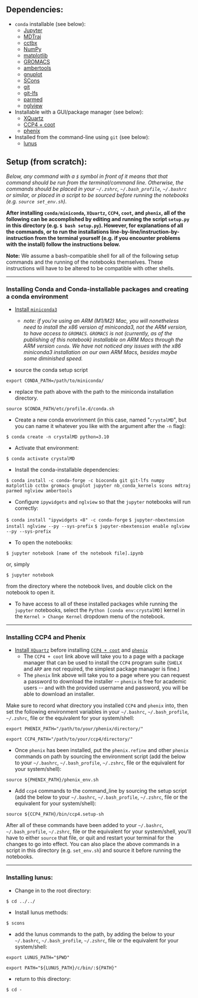 ## Dependencies:
- `conda` installable (see below):
    - [Jupyter](https://jupyter.org)
    - [MDTraj](https://www.mdtraj.org/)
    - [cctbx](https://github.com/cctbx/cctbx_project)
    - [NumPy](https://numpy.org)
    - [matplotlib](https://matplotlib.org)
    - [GROMACS](https://www.gromacs.org)
    - [ambertools](https://ambermd.org/AmberTools.php)
    - [gnuplot](https://gnuplot.sourceforge.net)
    - [SCons](https://scons.org)
    - [git](https://git-scm.com)
    - [git-lfs](https://git-lfs.com)
    - [parmed](https://parmed.github.io/ParmEd/html/index.html)
    - [nglview](https://github.com/nglviewer/nglview)
- Installable with a GUI/package manager (see below):
    - [XQuartz](https://www.xquartz.org/)
    - [CCP4 + coot](https://www.ccp4.ac.uk/download/)
    - [phenix](https://phenix-online.org/download)
- Installed from the command-line using `git` (see below):
    - [lunus](https://github.com/lanl/lunus)


## Setup (from scratch):

_Below, any command with a `$` symbol in front of it means that that command should be run from the terminal/command line. Otherwise, the commands should be placed in your `~/.zshrc`, `~/.bash_profile`, `~/.bashrc` or similar, or placed in a script to be sourced before running the notebooks (e.g. `source set_env.sh`)._

**After installing `conda/miniconda`, `XQuartz`, `CCP4`, `coot`, and `phenix`, all of the following can be accomplished by editing and running the script `setup.py` in this directory (e.g. `$ bash setup.py`). However, for explanations of all the commands, or to run the installations line-by-line/instruction-by-instruction from the terminal yourself (e.g. if you encounter problems with the install) follow the instructions below.**

**Note:** We assume a bash-compatible shell for all of the following setup commands and the running of the notebooks themselves. These instructions will have to be altered to be compatible with other shells.

---

### Installing Conda and Conda-installable packages and creating a conda environment
- [Install `miniconda3`](https://docs.conda.io/en/latest/miniconda.html)
    - _note: if you're using an ARM (M1/M2) Mac, you will nonetheless need to install the x86 version of miniconda3, not the ARM version, to have access to `GROMACS`. `GROMACS` is not (currently, as of the publishing of this notebook) installable on ARM Macs through the ARM version `conda`. We have not noticed any issues with the x86 miniconda3 installation on our own ARM Macs, besides maybe some diminished speed._

- source the conda setup script

```export CONDA_PATH=/path/to/miniconda/```

- replace the path above with the path to the miniconda installation directory.

```source $CONDA_PATH/etc/profile.d/conda.sh```


- Create a new conda envorinment (in this case, named "`crystalMD`", but you can name it whatever you like with the argument after the `-n` flag): 

```$ conda create -n crystalMD python=3.10```

- Activate that environment: 

```$ conda activate crystalMD```

- Install the conda-installable dependencies:

```$ conda install -c conda-forge -c bioconda git git-lfs numpy matplotlib cctbx gromacs gnuplot jupyter nb_conda_kernels scons mdtraj parmed nglview ambertools```

- Configure `ipywidgets` and `nglview` so that the `jupyter` notebooks will run correctly:

```$ conda install "ipywidgets <8" -c conda-forge```
```$ jupyter-nbextension install nglview --py --sys-prefix```
```$ jupyter-nbextension enable nglview --py --sys-prefix```

- To open the notebooks:

```$ jupyter notebook [name of the notebook file].ipynb```

or, simply

```$ jupyter notebook```

from the directory where the notebook lives, and double click on the notebook to open it.

- To have access to all of these installed packages while running the `jupyter` notebooks, select the `Python [conda env:crystalMD]` kernel in the `Kernel > Change Kernel` dropdown menu of the notebook.

---

### Installing CCP4 and Phenix

- [Install `XQuartz`](https://www.xquartz.org/) before installing [`CCP4 + coot`](https://www.ccp4.ac.uk/download/) and [`phenix`](https://phenix-online.org/download)
    - The `CCP4 + coot` link above will take you to a page with a package manager that can be used to install the `CCP4` program suite (`SHELX` and `ARP` are not required, the simplest package manager is fine.)
    - The `phenix` link above will take you to a page where you can request a password to download the installer -- `phenix` is free for academic users -- and with the provided username and password, you will be able to download an installer. 


Make sure to record what directory you installed `CCP4` and `phenix` into, then set the following environment variables in your `~/.bashrc`, `~/.bash_profile`, `~/.zshrc`, file or the equivalent for your system/shell:

```export PHENIX_PATH="/path/to/your/phenix/directory/"```

```export CCP4_PATH="/path/to/your/ccp4/directory/"```

- Once `phenix` has been installed, put the `phenix.refine` and other `phenix` commands on path by sourcing the environment script (add the below to your `~/.bashrc`, `~/.bash_profile`, `~/.zshrc`, file or the equivalent for your system/shell):

```source ${PHENIX_PATH}/phenix_env.sh```

- Add `ccp4` commands to the command_line by sourcing the setup script (add the below to your `~/.bashrc`, `~/.bash_profile`, `~/.zshrc`, file or the equivalent for your system/shell):

```source ${CCP4_PATH}/bin/ccp4.setup-sh```

After all of these commands have been added to your `~/.bashrc`, `~/.bash_profile`, `~/.zshrc`, file or the equivalent for your system/shell, you'll have to either `source` that file, or quit and restart your terminal for the changes to go into effect. You can also place the above commands in a script in this directory (e.g. `set_env.sh`) and source it before running the notebooks.
        
---

### Installing lunus:

- Change in to the root directory:

```$ cd ../../```

- Install lunus methods:

```$ scons```

- add the lunus commands to the path, by adding the below to your `~/.bashrc`, `~/.bash_profile`, `~/.zshrc`, file or the equivalent for your system/shell:

```export LUNUS_PATH="$PWD"```

```export PATH="${LUNUS_PATH}/c/bin/:${PATH}"```

- return to this directory: 

```$ cd -```
